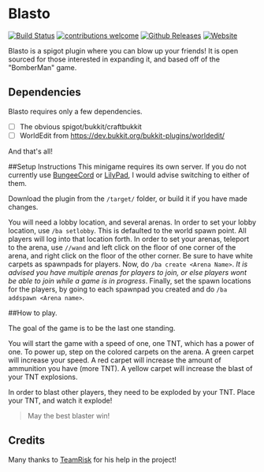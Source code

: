 # Blasto 
[![Build Status](https://travis-ci.org/jsutaria/Blasto.svg?branch=master)](https://travis-ci.org/jsutaria/Blasto)   [![contributions welcome](https://img.shields.io/badge/contributions-welcome-brightgreen.svg?style=flat)](https://github.com/jsutaria/Blasto/issues)  [![Github Releases](https://img.shields.io/github/downloads/jsutaria/Blasto/latest/total.svg)](https://github.com/jsutaria/Blasto/archive/master.zip) [![Website](https://img.shields.io/website-up-down-brightgreen-red/http/jainilsutaria.com.svg)](jainilsutaria.com)

Blasto is a spigot plugin where you can blow up your friends! It is open sourced for those interested in expanding it, and based off of the "BomberMan" game.

## Dependencies
Blasto requires only a few dependencies.
* [ ] The obvious spigot/bukkit/craftbukkit
* [ ] WorldEdit from https://dev.bukkit.org/bukkit-plugins/worldedit/

And that's all!

##Setup Instructions
This minigame requires its own server. If you do not currently use [BungeeCord](https://www.spigotmc.org/wiki/bungeecord/) or [LilyPad](http://www.lilypadmc.org), I would advise switching to either of them.

Download the plugin from the `/target/` folder, or build it if you have made changes.

You will need a lobby location, and several arenas. In order to set your lobby location, use `/ba setlobby`. This is defaulted to the world spawn point. All players will log into that location forth. In order to set your arenas, teleport to the arena, use `//wand` and left click on the floor of one corner of the arena, and right click on the floor of the other corner. Be sure to have white carpets as spawnpads for players. Now, do `/ba create <Arena Name>`. *It is advised you have multiple arenas for players to join, or else players wont be able to join while a game is in progress*. Finally, set the spawn locations for the players, by going to each spawnpad you created and do `/ba addspawn <Arena name>`.

##How to play.

The goal of the game is to be the last one standing.

You will start the game with a speed of one, one TNT, which has a power of one. To power up, step on the colored carpets on the arena. A green carpet will increase your speed. A red carpet will increase the amount of ammunition you have (more TNT). A yellow carpet will increase the blast of your TNT explosions.

In order to blast other players, they need to be exploded by your TNT. Place your TNT, and watch it explode!

>May the best blaster win!

## Credits
Many thanks to [TeamRisk](http://github.com/teamrisk) for his help in the project!